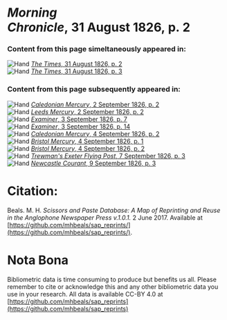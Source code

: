# *Morning Chronicle*, 31 August 1826, p. 2  
  
### Content from this page simeltaneously appeared in:  
![Hand](http://scissorsandpaste.net/wp-content/uploads/2017/06/smallhandpointer.png) [*The Times*, 31 August 1826, p. 2](https://mhbeals.github.io/sap_html/The-Times/The-Times-31-August-1826-p-2)  
![Hand](http://scissorsandpaste.net/wp-content/uploads/2017/06/smallhandpointer.png) [*The Times*, 31 August 1826, p. 3](https://mhbeals.github.io/sap_html/The-Times/The-Times-31-August-1826-p-3)  
  
### Content from this page subsequently appeared in:  
![Hand](http://scissorsandpaste.net/wp-content/uploads/2017/06/smallhandpointer.png) [*Caledonian Mercury*, 2 September 1826, p. 2](https://mhbeals.github.io/sap_html/Caledonian-Mercury/Caledonian-Mercury-2-September-1826-p-2)  
![Hand](http://scissorsandpaste.net/wp-content/uploads/2017/06/smallhandpointer.png) [*Leeds Mercury*, 2 September 1826, p. 2](https://mhbeals.github.io/sap_html/Leeds-Mercury/Leeds-Mercury-2-September-1826-p-2)  
![Hand](http://scissorsandpaste.net/wp-content/uploads/2017/06/smallhandpointer.png) [*Examiner*, 3 September 1826, p. 7](https://mhbeals.github.io/sap_html/Examiner/Examiner-3-September-1826-p-7)  
![Hand](http://scissorsandpaste.net/wp-content/uploads/2017/06/smallhandpointer.png) [*Examiner*, 3 September 1826, p. 14](https://mhbeals.github.io/sap_html/Examiner/Examiner-3-September-1826-p-14)  
![Hand](http://scissorsandpaste.net/wp-content/uploads/2017/06/smallhandpointer.png) [*Caledonian Mercury*, 4 September 1826, p. 2](https://mhbeals.github.io/sap_html/Caledonian-Mercury/Caledonian-Mercury-4-September-1826-p-2)  
![Hand](http://scissorsandpaste.net/wp-content/uploads/2017/06/smallhandpointer.png) [*Bristol Mercury*, 4 September 1826, p. 1](https://mhbeals.github.io/sap_html/Bristol-Mercury/Bristol-Mercury-4-September-1826-p-1)  
![Hand](http://scissorsandpaste.net/wp-content/uploads/2017/06/smallhandpointer.png) [*Bristol Mercury*, 4 September 1826, p. 2](https://mhbeals.github.io/sap_html/Bristol-Mercury/Bristol-Mercury-4-September-1826-p-2)  
![Hand](http://scissorsandpaste.net/wp-content/uploads/2017/06/smallhandpointer.png) [*Trewman's Exeter Flying Post*, 7 September 1826, p. 3](https://mhbeals.github.io/sap_html/Trewman's-Exeter-Flying-Post/Trewman's-Exeter-Flying-Post-7-September-1826-p-3)  
![Hand](http://scissorsandpaste.net/wp-content/uploads/2017/06/smallhandpointer.png) [*Newcastle Courant*, 9 September 1826, p. 3](https://mhbeals.github.io/sap_html/Newcastle-Courant/Newcastle-Courant-9-September-1826-p-3)  


# Citation: 

Beals. M. H. *Scissors and Paste Database: A Map of Reprinting and Reuse in the Anglophone Newspaper Press v.1.0.1.* 2 June 2017. Available at [https://github.com/mhbeals/sap_reprints/](https://github.com/mhbeals/sap_reprints/). 

# Nota Bona

Bibliometric data is time consuming to produce but benefits us all. Please remember to cite or acknowledge this and any other bibliometric data you use in your research. All data is available CC-BY 4.0 at [https://github.com/mhbeals/sap_reprints](https://github.com/mhbeals/sap_reprints)